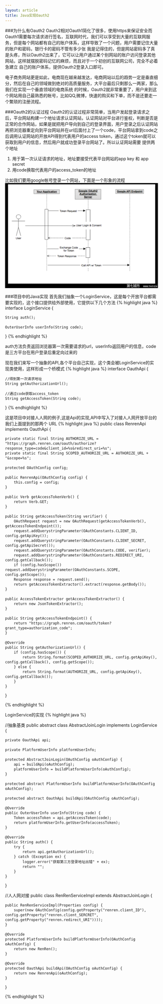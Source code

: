 ```yaml
---
layout: article
title: Java实现Oauth2
---
```


###为什么有Oauth2
Oauth2相对Oauth1简化了很多，使用https来保证安全而Oauth1需要每次请求进行签名，互联网时代，我们可以享受到大量的互联网服务，但是每个网站都有自己的账户体系，这样导致了一个问题，用户需要记住大量的账户和密码，银行卡的密码不管有多少张
我是记得住的，但是网站密码多了真是头疼，所以Oauth2出来了，它可以让用户通过某个别网站的账户访问登录其他网站，这样就摆脱密码记忆的麻烦，而且对于一个初创的互联网公司，完全不必着急建立
自己的账户体系，提供Oauth2登录入口即可。

电子商务网站更是如此，电商现在越来越发达，电商网站以后的趋势一定是垂直细分，然后在自己的领域做到绝对的高质量服务，大平台最后只剩那么一两家，那么我们在实现一个垂直领域的电商系统
的时候，Oauth2就非常重要了，用户来到这个网站用自己最熟悉的帐号，比如QQ,微博，快速的购买和下单，而不是还要走一个繁琐的注册流程。

###Oauth2的认证过程
Oauth2的认证过程非常简单，当用户发起登录请求之后，平台网站构建一个地址请求认证网站，认证网站对平台进行鉴权，判断是否是正常的合作网站，如果是就把用户导向到自己的登录界面，用户登录之后认证网站
再把浏览器重定向到平台网站并在url后面付上了一个code，平台网站拿到code之后调用认证网站的开放API得到代表用户的access token，通过这个token就可以获取到用户的信息，然后用户就成功登录平台网站了。所以认证网站需要
提供两个地址

1. 用于第一次认证请求的地址，地址要接受代表平台网站的app key 和 app secret
2. 用code换取代表用户的access_token的地址

比如我们要用google帐号登录一个网站，下面是一个形象的流程
![oauth认证流程](/images/oauth.png)


###项目中的Java实现
首先我们抽象一个LoginService，这是每个开放平台都需要实现的，这个接口提供给外部使用，它提供以下几个方法
{% highlight java    %}
interface LoginService {

    String auth();

    OuterUserInfo userInfo(String code);
}
{% endhighlight %}

auth方法负责返回浏览器第一次需要请求的url，userInfo返回用户的信息，code是三方平台在用户登录后重定向过来的


现在我们来写一个抽象的API,各个平台自己实现，这个类会被LoginService的实现类使用，这样形成一个桥模式
{% highlight java    %}
interface OauthApi {

    //得到第一次请求地址
    String getAuthorizationUrl();

    //通过code获取access_token
    String getAccessToken(String code);
}
{% endhighlight %}


这是项目中对接人人网的例子,这是Api的实现,API中写入了对接人人网开放平台的我们上面提到的那两个 URL
{% highlight java %}
public class RenrenApi implements OauthApi {

    private static final String AUTHORIZE_URL = "https://graph.renren.com/oauth/authorize?response_type=code&client_id=%s&redirect_uri=%s";
    private static final String SCOPED_AUTHORIZE_URL = AUTHORIZE_URL + "&scope=%s";

    protected OAuthConfig config;

    public RenrenApi(OAuthConfig config) {
        this.config = config;
    }

    public Verb getAccessTokenVerb() {
        return Verb.GET;
    }

    public String getAccessToken(String verifier) {
        OAuthRequest request = new OAuthRequest(getAccessTokenVerb(), getAccessTokenEndpoint());
        request.addQuerystringParameter(OAuthConstants.CLIENT_ID, config.getApiKey());
        request.addQuerystringParameter(OAuthConstants.CLIENT_SECRET, config.getApiSecret());
        request.addQuerystringParameter(OAuthConstants.CODE, verifier);
        request.addQuerystringParameter(OAuthConstants.REDIRECT_URI, config.getCallback());
        if (config.hasScope()) request.addQuerystringParameter(OAuthConstants.SCOPE, config.getScope());
        Response response = request.send();
        return getAccessTokenExtractor().extract(response.getBody());
    }

    public AccessTokenExtractor getAccessTokenExtractor() {
        return new JsonTokenExtractor();
    }

    public String getAccessTokenEndpoint() {
        return "https://graph.renren.com/oauth/token?grant_type=authorization_code";
    }

    @Override
    public String getAuthorizationUrl() {
        if (config.hasScope()) {
            return String.format(SCOPED_AUTHORIZE_URL, config.getApiKey(), config.getCallback(), config.getScope());
        } else {
            return String.format(AUTHORIZE_URL, config.getApiKey(), config.getCallback());
        }
    }

}

{% endhighlight %}

LoginService的实现
{% highlight java %}

//抽象基类
public abstract class AbstractJoinLogin implements LoginService {

    private OauthApi api;

    private PlatformUserInfo platformUserInfo;

    protected AbstractJoinLogin(OAuthConfig oAuthConfig) {
        api = buildApi(oAuthConfig);
        platformUserInfo = buildPlatformUserInfo(oAuthConfig);
    }

    protected abstract PlatformUserInfo buildPlatformUserInfo(OAuthConfig oAuthConfig);

    protected abstract OauthApi buildApi(OAuthConfig oAuthConfig);

    @Override
    public OuterUserInfo userInfo(String code) {
        Token accessToken = api.getAccessToken(code);
        return platformUserInfo.getUserInfo(accessToken);
    }

    @Override
    public String auth() {
        try {
            return api.getAuthorizationUrl();
        } catch (Exception ex) {
            logger.error("获取第三方登录地址出错" + ex);
            return "";
        }
    }
}

//人人网对接
public class RenRenServiceImpl extends AbstractJoinLogin {

    public RenRenServiceImpl(Properties config) {
        super(new OAuthConfig(config.getProperty("renren.client_ID"), config.getProperty("renren.client_SERCRET", config.getProperty("renren.redirect_URI"))));
    }

    @Override
    protected PlatformUserInfo buildPlatformUserInfo(OAuthConfig oAuthConfig) {
        return new RenRen();
    }

    @Override
    protected OauthApi buildApi(OAuthConfig oAuthConfig) {
        return new RenrenApi(oAuthConfig);
    }

}

{% endhighlight %}


